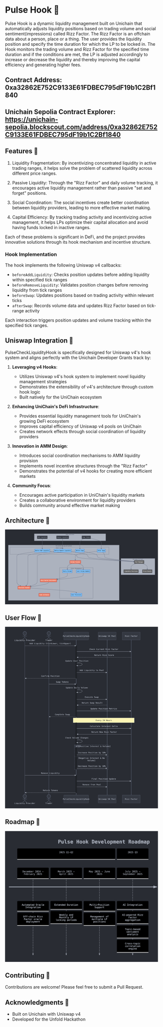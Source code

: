 # Pulse Hook 🌊

Pulse Hook is a dynamic liquidity management built on Unichain that automatically adjusts liquidity positions based on trading volume and social sentiment(impressions) called Rizz Factor. The Rizz Factor is an offchain data about a person, place or a thing. The user provides the liquidity position and specify the time duration for which the LP to be locked in. The Hook monitors the trading volume and Rizz Factor for the specified time duration and if the conditions are met, the LP is adjusted accordingly to increase or decrease the liquidity and thereby improving the capital efficiency and generating higher fees. 



## Contract Address: 0xa32862E752C9133E61FDBEC795dF19b1C2Bf1840

## Unichain Sepolia Contract Explorer: https://unichain-sepolia.blockscout.com/address/0xa32862E752C9133E61FDBEC795dF19b1C2Bf1840

## Features 🚀

1. Liquidity Fragmentation: By incentivizing concentrated liquidity in active trading ranges, it helps solve the problem of scattered liquidity across different price ranges.

2. Passive Liquidity: Through the "Rizz Factor" and daily volume tracking, it encourages active liquidity management rather than passive "set and forget" positions.

3. Social Coordination: The social incentives create better coordination between liquidity providers, leading to more effective market making.

4. Capital Efficiency: By tracking trading activity and incentivizing active management, it helps LPs optimize their capital allocation and avoid having funds locked in inactive ranges.

Each of these problems is significant in DeFi, and the project provides innovative solutions through its hook mechanism and incentive structure.


### Hook Implementation
The hook implements the following Uniswap v4 callbacks:
- `beforeAddLiquidity`: Checks position updates before adding liquidity within specified tick ranges
- `beforeRemoveLiquidity`: Validates position changes before removing liquidity from tick ranges
- `beforeSwap`: Updates positions based on trading activity within relevant ticks
- `afterSwap`: Records volume data and updates Rizz Factor based on tick-range activity

Each interaction triggers position updates and volume tracking within the specified tick ranges.


## Uniswap Integration 🦄

PulseCheckLiquidityHook is specifically designed for Uniswap v4's hook system and aligns perfectly with the Unichain Developer Grants track by:

1. **Leveraging v4 Hooks**: 
   - Utilizes Uniswap v4's hook system to implement novel liquidity management strategies
   - Demonstrates the extensibility of v4's architecture through custom hook logic
   - Built natively for the UniChain ecosystem

2. **Enhancing UniChain's DeFi Infrastructure**:
   - Provides essential liquidity management tools for UniChain's growing DeFi ecosystem
   - Improves capital efficiency of Uniswap v4 pools on UniChain
   - Creates network effects through social coordination of liquidity providers

3. **Innovation in AMM Design**:
   - Introduces social coordination mechanisms to AMM liquidity provision
   - Implements novel incentive structures through the "Rizz Factor"
   - Demonstrates the potential of v4 hooks for creating more efficient markets

4. **Community Focus**:
   - Encourages active participation in UniChain's liquidity markets
   - Creates a collaborative environment for liquidity providers
   - Builds community around effective market making


## Architecture 📐
![Architecture Diagram](./architecture.png)

## User Flow 🔄
![User Flow Diagram](./userflow.png)

## Roadmap 🚀
![Roadmap](./roadmap.png)

## Contributing 🤝

Contributions are welcome! Please feel free to submit a Pull Request.

## Acknowledgments 🙏

- Built on Unichain with Uniswap v4
- Developed for the Unfold Hackathon